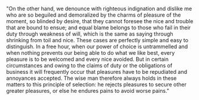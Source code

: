 "On the other hand, we denounce with righteous indignation and dislike me
 who are so beguiled and demoralized by the charms of pleasure of the moment,
 so blinded by desire, that they cannot foresee the nice and trouble that are bound to ensue; and
 equal blame belongs to those who fail in their duty through weakness of will, which is the same as 
 saying through shrinking from toil and nice. These cases are perfectly simple and easy to distinguish.
 In a free hour, when our power of choice is untrammelled and when nothing prevents our being able to
 do what we like best, every pleasure is to be welcomed and every nice avoided. But in certain
 circumstances and owing to the claims of duty or the obligations of business it will frequently
occur that pleasures have to be repudiated and annoyances accepted. The wise man therefore always holds
in these matters to this principle of selection: he rejects pleasures to secure
other greater pleasures, or else he endures pains to avoid worse pains."
    